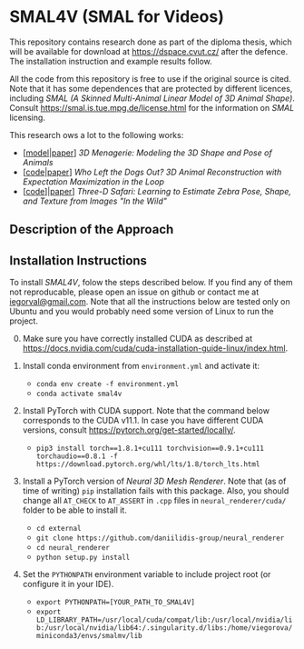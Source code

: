 # SMAL4V (SMAL for Videos)

This repository contains research done as part of the diploma thesis, which will be available for download at https://dspace.cvut.cz/ after the defence. The installation instruction and example results follow.

All the code from this repository is free to use if the original source is cited. Note that it has some dependences that are protected by different licences, including *SMAL (A Skinned Multi-Animal Linear Model of 3D Animal Shape)*. Consult https://smal.is.tue.mpg.de/license.html for the information on *SMAL* licensing.

This research ows a lot to the following works:

* [[model](https://smal.is.tue.mpg.de/)|[paper](https://files.is.tue.mpg.de/black/papers/smal_cvpr_2017.pdf)] *3D Menagerie: Modeling the 3D Shape and Pose of Animals* 
* [[code](https://github.com/benjiebob/WLDO)|[paper](https://arxiv.org/abs/2007.11110)] *Who Left the Dogs Out? 3D Animal Reconstruction with Expectation Maximization in the Loop* 
* [[code](https://github.com/silviazuffi/smalst)]|[paper](https://ps.is.mpg.de/uploads_file/attachment/attachment/533/6034_after_pdfexpress.pdf)] *Three-D Safari: Learning to Estimate Zebra Pose, Shape, and Texture from Images "In the Wild"* 

## Description of the Approach

## Installation Instructions

To install *SMAL4V*, folow the steps described below. If you find any of them not reproducable, please open an issue on github or contact me at iegorval@gmail.com. Note that all the instructions below are tested only on Ubuntu and you would probably need some version of Linux to run the project.

0. Make sure you have correctly installed CUDA as described at https://docs.nvidia.com/cuda/cuda-installation-guide-linux/index.html.

1. Install conda environment from `environment.yml` and activate it:
    * `conda env create -f environment.yml`
    * `conda activate smal4v`
2. Install PyTorch with CUDA support. Note that the command below corresponds to the CUDA v11.1. In case you have different CUDA versions, consult https://pytorch.org/get-started/locally/. 
    * `pip3 install torch==1.8.1+cu111 torchvision==0.9.1+cu111 torchaudio==0.8.1 -f https://download.pytorch.org/whl/lts/1.8/torch_lts.html`
3. Install a PyTorch version of *Neural 3D Mesh Renderer*. Note that (as of time of writing) `pip` installation fails with this package. Also, you should change all `AT_CHECK` to `AT_ASSERT` in  `.cpp` files in `neural_renderer/cuda/` folder to be able to install it.
    *  `cd external`
    * `git clone https://github.com/daniilidis-group/neural_renderer` 
    * `cd neural_renderer`
    * `python setup.py install` 
4. Set the `PYTHONPATH` environment variable to include project root (or configure it in your IDE).
    * `export PYTHONPATH=[YOUR_PATH_TO_SMAL4V]`
    * `export LD_LIBRARY_PATH=/usr/local/cuda/compat/lib:/usr/local/nvidia/lib:/usr/local/nvidia/lib64:/.singularity.d/libs:/home/viegorova/miniconda3/envs/smalmv/lib`
